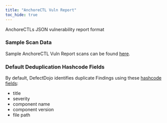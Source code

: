 ```yaml
---
title: "AnchoreCTL Vuln Report"
toc_hide: true
---
```

AnchoreCTLs JSON vulnerability report format

### Sample Scan Data
Sample AnchoreCTL Vuln Report scans can be found [here](https://github.com/DefectDojo/django-DefectDojo/tree/master/unittests/scans/anchorectl_vulns).

### Default Deduplication Hashcode Fields
By default, DefectDojo identifies duplicate Findings using these [hashcode fields](https://docs.defectdojo.com/en/working_with_findings/finding_deduplication/about_deduplication/):

- title
- severity
- component name
- component version
- file path
